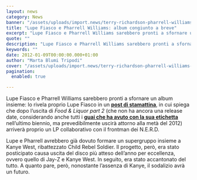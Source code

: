 ```yaml
---
layout: news
category: News
banner: "/assets/uploads/import.news/terry-richardson-pharrell-williams-lupe-fiasco-4.jpg"
title: "Lupe Fiasco e Pharrell Williams: album congiunto a breve"
excerpt: "Lupe Fiasco e Pharrell Williams sarebbero pronti a sfornare un album insieme: lo rivela proprio Lupe Fiasco in un post di stamattina, in cui spiega che dopo l’uscita di Food & Liquor part 2 (che non ha ancora una release date, considerando anche tutti i guai che ha avuto con la sua etichetta nell’ultimo biennio, ma [&hellip"
quote: ""
description: "Lupe Fiasco e Pharrell Williams sarebbero pronti a sfornare un album insieme: lo rivela proprio Lupe Fiasco in un post di stamattina, in cui spiega che dopo l’uscita di Food & Liquor part 2 (che non ha ancora una release date, considerando anche tutti i guai che ha avuto con la sua etichetta nell’ultimo biennio, ma [&hellip"
keywords: ""
date: 2012-01-09T00:00:00.000+01:00
author: "Marta Blumi Tripodi"
cover: "/assets/uploads/import.news/terry-richardson-pharrell-williams-lupe-fiasco-4.jpg"
pagination:
  enabled: true

---
```


Lupe Fiasco e Pharrell Williams sarebbero pronti a sfornare un album insieme: lo rivela proprio Lupe Fiasco in un **[post di stamattina](http://www.lupefiasco.com/news/f7c453-breaking-news/ "http://www.lupefiasco.com/news/f7c453-breaking-news/")**, in cui spiega che dopo l’uscita di _Food & Liquor part 2_ (che non ha ancora una release date, considerando anche tutti i **[guai che ha avuto con la sua etichetta](https://hotmc.com/vittoria-lupe-fiasco-ce-lha-fatta-ma-vuole-di-piu/ "http://hotmc.com/vittoria-lupe-fiasco-ce-lha-fatta-ma-vuole-di-piu/")** nell’ultimo biennio, ma prevedibilmente uscirà attorno alla metà del 2012) arriverà proprio un LP collaborativo con il frontman dei N.E.R.D.

Lupe e Pharrell avrebbero già dovuto formare un supergruppo insieme a Kanye West, ribattezzato Child Rebel Soldier. Il progetto, però, era stato posticipato causa uscita del disco più atteso dell’anno per eccellenza, ovvero quello di Jay-Z e Kanye West. In seguito, era stato accantonato del tutto. A quanto pare, però, nonostante l’assenza di Kanye, il sodalizio avrà un futuro.